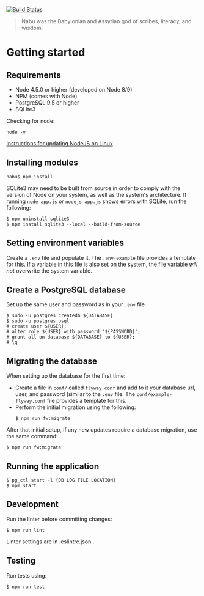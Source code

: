 [![Build Status](https://travis-ci.org/oicr-gsi/issitoq.svg)](https://travis-ci.org/oicr-gsi/issitoq)

> Nabu was the Babylonian and Assyrian god of scribes, literacy, and wisdom.

# Getting started

## Requirements
  * Node 4.5.0 or higher (developed on Node 8/9)
  * NPM (comes with Node)
  * PostgreSQL 9.5 or higher
  * SQLite3

Checking for node:
```
node -v
```
[Instructions for updating NodeJS on Linux](https://codewithintent.com/how-to-install-update-and-remove-node-js-from-linux-or-ubuntu/)

## Installing modules
```
nabu$ npm install
```

SQLite3 may need to be built from source in order to comply with the version of Node on your system, as well as the system's architecture. If running `node app.js` or `nodejs app.js` shows errors with SQLite, run the following:
```
$ npm uninstall sqlite3
$ npm install sqlite3 --local --build-from-source
```

## Setting environment variables
Create a `.env` file and populate it. The `.env-example` file provides a template for this.
If a variable in this file is also set on the system, the file variable _will not_ overwrite the system variable.

## Create a PostgreSQL database
Set up the same user and password as in your `.env` file
```
$ sudo -u postgres createdb ${DATABASE}
$ sudo -u postgres psql
# create user ${USER};
# alter role ${USER} with password '${PASSWORD}';
# grant all on database ${DATABASE} to ${USER};
# \q
```

## Migrating the database
When setting up the database for the first time:
  * Create a file in `conf/` called `flyway.conf` and add to it your database url, user, and password (similar to the `.env` file. The `conf/example-flyway.conf` file provides a template for this.
  * Perform the initial migration using the following:
    ```
    $ npm run fw:migrate
    ```

After that initial setup, if any new updates require a database migration, use the same command:
```
$ npm run fw:migrate
```

## Running the application
```
$ pg_ctl start -l {DB LOG FILE LOCATION}
$ npm start
```

## Development
Run the linter before committing changes:
```
$ npm run lint
```
Linter settings are in .eslintrc.json .

## Testing
Run tests using:
```
$ npm run test
```
